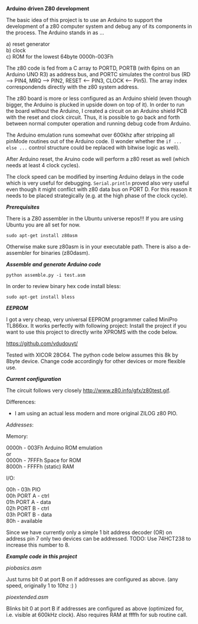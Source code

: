 **Arduino driven Z80 development**

The basic idea of this project is to use an Arduino to support the development of a z80 computer system and debug any of its components in the process. The Arduino stands in as ...

a) reset generator  
b) clock  
c) ROM for the lowest 64byte 0000h-003Fh  

The z80 code is fed from a C array to PORTD, PORTB (with 6pins on an Arduino UNO R3) as address bus, and PORTC simulates the control bus (RD --> PIN4, MRQ --> PIN2, RESET <-- PIN3, CLOCK <-- Pin5). The array index correspondends directly with the z80 system address.

The z80 board is more or less configured as an Arduino shield (even though bigger, the Arduino is plucked in upside down on top of it). In order to run the board without the Arduino, I created a circuit on an Arduino shield PCB with the reset and clock circuit. Thus, it is possible to go back and forth between normal computer operation and running debug code from Arduino.

The Arduino emulation runs somewhat over 600khz after stripping all pinMode routines out of the Arduino code. (I wonder whether the ```if ... else ...``` control structure could be replaced with bitwise logic as well).

After Arduino reset, the Aruino code will perform a z80 reset as well (which needs at least 4 clock cycles). 

The clock speed can be modified by inserting Arduino delays in the code which is very useful for debugging. ```Serial.println``` proved also very useful even though it might conflict with z80 data bus on PORT D. For this reason it needs to be placed strategically (e.g. at the high phase of the clock cycle). 

***Prerequisites***

There is a Z80 assembler in the Ubuntu universe repos!!! If you are using Ubuntu you are all set for now.

```
sudo apt-get install z80asm 
```

Otherwise make sure z80asm is in your executable path. There is also a de-assembler for binaries (z80dasm).

***Assemble and generate Arduino code***

```
python assemble.py -i test.asm
```


In order to review binary hex code install bless:

```
sudo apt-get install bless
```

***EEPROM***

I got a very cheap, very universal EEPROM programmer called MiniPro TL866xx. It works perfectly with following project: 
Install the project if you want to use this project to directly write XPROMS with the code below.

https://github.com/vdudouyt/

Tested with XICOR 28C64. The python code below assumes this 8k by 8byte device. Change code accordingly for other devices or more flexible use.

***Current configuration***

The circuit follows very closely http://www.z80.info/gfx/z80test.gif.

Differences: 

- I am using an actual less modern and more original ZILOG z80 PIO.

*Addresses*:

Memory:  

0000h - 003Fh   Arduino ROM emulation  
or  
0000h - 7FFFh   Space for ROM  
8000h - FFFFh   (static) RAM  

I/O:  

00h - 03h   PIO  
  00h         PORT A - ctrl  
  01h         PORT A - data  
  02h         PORT B - ctrl  
  03h         PORT B - data  
80h -         available  

Since we have currently only a simple 1 bit address decoder (OR) on address pin 7 only two devices can be addressed. TODO: Use 74HCT238 to increase this number to 8.

***Example code in this project***

*piobasics.asm*

Just turns bit 0 at port B on if addresses are configured as above. (any speed, originally 1 to 10hz :) )

*pioextended.asm*

Blinks bit 0 at port B if addresses are configured as above (optimized for, i.e. visible at 600kHz clock). Also requires RAM at ffffh for sub routine call. 
